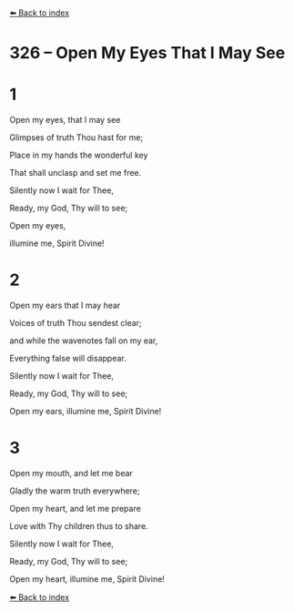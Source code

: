 [⬅️ Back to index](../README.md)

# 326 – Open My Eyes That I May See





# 1

Open my eyes, that I may see

Glimpses of truth Thou hast for me;

Place in my hands the wonderful key

That shall unclasp and set me free.

Silently now I wait for Thee,

Ready, my God, Thy will to see;

Open my eyes,

illumine me, Spirit Divine!



# 2

Open my ears that I may hear

Voices of truth Thou sendest clear;

and while the wavenotes fall on my ear,

Everything false will disappear.

Silently now I wait for Thee,

Ready, my God, Thy will to see;

Open my ears, illumine me, Spirit Divine!



# 3

Open my mouth, and let me bear

Gladly the warm truth everywhere;

Open my heart, and let me prepare

Love with Thy children thus to share.

Silently now I wait for Thee,

Ready, my God, Thy will to see;

Open my heart, illumine me, Spirit Divine!

[⬅️ Back to index](../README.md)

